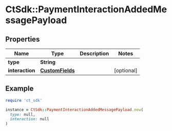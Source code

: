 # CtSdk::PaymentInteractionAddedMessagePayload

## Properties

| Name | Type | Description | Notes |
| ---- | ---- | ----------- | ----- |
| **type** | **String** |  |  |
| **interaction** | [**CustomFields**](CustomFields.md) |  | [optional] |

## Example

```ruby
require 'ct_sdk'

instance = CtSdk::PaymentInteractionAddedMessagePayload.new(
  type: null,
  interaction: null
)
```

